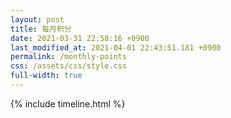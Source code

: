 ```yaml
---
layout: post
title: 每月积分
date: 2021-03-31 22:58:16 +0900
last_modified_at: 2021-04-01 22:43:51.181 +0900
permalink: /monthly-points
css: /assets/css/style.css
full-width: true
---
```


{% include timeline.html %}
